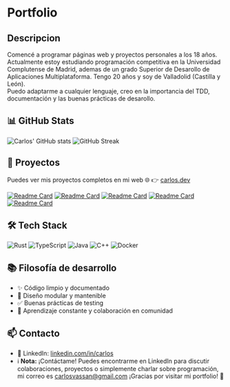 # Portfolio

## Descripcion
Comencé a programar páginas web y proyectos personales a los 18 años. Actualmente estoy estudiando programación competitiva en la Universidad Complutense de Madrid, ademas de un grado Superior de Desarollo de Aplicaciones Multiplataforma. Tengo 20 años y soy de Valladolid (Castilla y León).  
Puedo adaptarme a cualquier lenguaje, creo en la importancia del TDD, documentación y las buenas prácticas de desarollo.

## 📊 GitHub Stats
![Carlos' GitHub stats](https://github-readme-stats.vercel.app/api?username=karlosvas&show_icons=true&theme=tokyonight)
![GitHub Streak](https://streak-stats.demolab.com?user=karlosvas&theme=tokyonight)  

## 📂 Proyectos
Puedes ver mis proyectos completos en mi web 🌐 👉 [carlos.dev](https://tusitio.com)  

[![Readme Card](https://github-readme-stats.vercel.app/api/pin/?username=karlosvas&repo=thefluentspanishhouse&theme=tokyonight)](https://github.com/karlosvas/thefluentspanishhouse)
[![Readme Card](https://github-readme-stats.vercel.app/api/pin/?username=karlosvas&repo=amanahacademia&theme=tokyonight)](https://github.com/karlosvas/amanahacademia)
[![Readme Card](https://github-readme-stats.vercel.app/api/pin/?username=karlosvas&repo=olimpiadas-informaticas&theme=tokyonight)](https://github.com/karlosvas/olimpiadas-informaticas)
[![Readme Card](https://github-readme-stats.vercel.app/api/pin/?username=karlosvas&repo=octa-rust&theme=tokyonight)](https://github.com/karlosvas/octa-rust)
[![Readme Card](https://github-readme-stats.vercel.app/api/pin/?username=karlosvas&repo=elend-talk&theme=tokyonight)](https://github.com/karlosvas/elend-talk)


## 🛠️ Tech Stack
![Rust](https://img.shields.io/badge/Rust-000000?style=for-the-badge&logo=rust&logoColor=white)
![TypeScript](https://img.shields.io/badge/TypeScript-007ACC?style=for-the-badge&logo=typescript&logoColor=white)
![Java](https://img.shields.io/badge/Java-ED8B00?style=for-the-badge&logo=openjdk&logoColor=white)
![C++](https://img.shields.io/badge/C++-00599C?style=for-the-badge&logo=cplusplus&logoColor=white)
![Docker](https://img.shields.io/badge/Docker-2496ED?style=for-the-badge&logo=docker&logoColor=white)

## 📚 Filosofía de desarrollo
- ✨ Código limpio y documentado  
- 🧩 Diseño modular y mantenible  
- ✅ Buenas prácticas de testing  
- 🚀 Aprendizaje constante y colaboración en comunidad
  
## 📫 Contacto
- 💼 LinkedIn: [linkedin.com/in/carlos](https://linkedin.com/in/carlos)  
- :information_source: **Nota:**
  ¡Contáctame! Puedes encontrarme en LinkedIn para discutir colaboraciones, proyectos o simplemente charlar sobre programación, mi correo es carlosvassan@gmail.com
¡Gracias por visitar mi portfolio! 🚀
